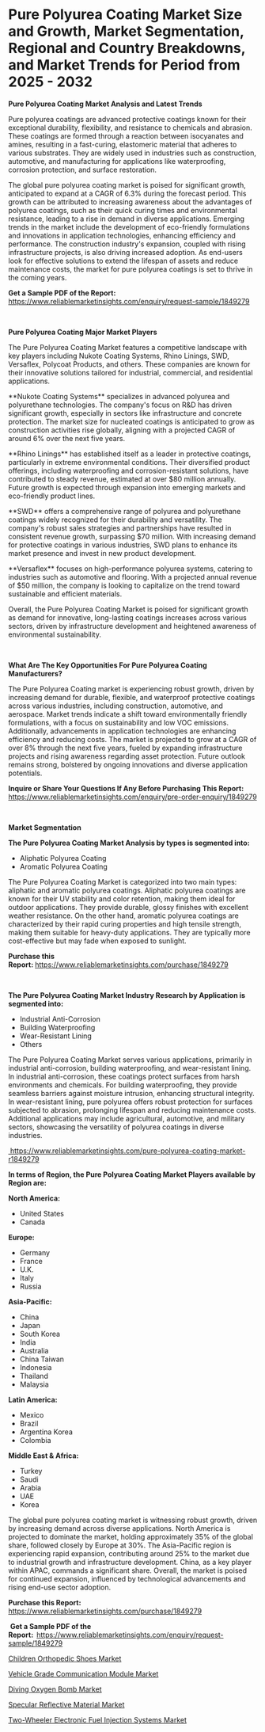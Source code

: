 <p><h1>Pure Polyurea Coating Market Size and Growth, Market Segmentation, Regional and Country Breakdowns, and Market Trends for Period from 2025 -  2032</h1></p><p><strong>Pure Polyurea Coating Market Analysis and Latest Trends</strong></p>
<p><p>Pure polyurea coatings are advanced protective coatings known for their exceptional durability, flexibility, and resistance to chemicals and abrasion. These coatings are formed through a reaction between isocyanates and amines, resulting in a fast-curing, elastomeric material that adheres to various substrates. They are widely used in industries such as construction, automotive, and manufacturing for applications like waterproofing, corrosion protection, and surface restoration.</p><p>The global pure polyurea coating market is poised for significant growth, anticipated to expand at a CAGR of 6.3% during the forecast period. This growth can be attributed to increasing awareness about the advantages of polyurea coatings, such as their quick curing times and environmental resistance, leading to a rise in demand in diverse applications. Emerging trends in the market include the development of eco-friendly formulations and innovations in application technologies, enhancing efficiency and performance. The construction industry's expansion, coupled with rising infrastructure projects, is also driving increased adoption. As end-users look for effective solutions to extend the lifespan of assets and reduce maintenance costs, the market for pure polyurea coatings is set to thrive in the coming years.</p></p>
<p><strong>Get a Sample PDF of the Report:&nbsp;</strong> <a href="https://www.reliablemarketinsights.com/enquiry/request-sample/1849279?utm_campaign=1994&utm_medium=2&utm_source=Github&utm_content=ia&utm_term=30012025&utm_id=pure-polyurea-coating">https://www.reliablemarketinsights.com/enquiry/request-sample/1849279</a></p>
<p>&nbsp;</p>
<p><strong>Pure Polyurea Coating Major Market Players</strong></p>
<p><p>The Pure Polyurea Coating Market features a competitive landscape with key players including Nukote Coating Systems, Rhino Linings, SWD, Versaflex, Polycoat Products, and others. These companies are known for their innovative solutions tailored for industrial, commercial, and residential applications.</p><p>**Nukote Coating Systems** specializes in advanced polyurea and polyurethane technologies. The company's focus on R&D has driven significant growth, especially in sectors like infrastructure and concrete protection. The market size for nucleated coatings is anticipated to grow as construction activities rise globally, aligning with a projected CAGR of around 6% over the next five years.</p><p>**Rhino Linings** has established itself as a leader in protective coatings, particularly in extreme environmental conditions. Their diversified product offerings, including waterproofing and corrosion-resistant solutions, have contributed to steady revenue, estimated at over $80 million annually. Future growth is expected through expansion into emerging markets and eco-friendly product lines.</p><p>**SWD** offers a comprehensive range of polyurea and polyurethane coatings widely recognized for their durability and versatility. The company's robust sales strategies and partnerships have resulted in consistent revenue growth, surpassing $70 million. With increasing demand for protective coatings in various industries, SWD plans to enhance its market presence and invest in new product development.</p><p>**Versaflex** focuses on high-performance polyurea systems, catering to industries such as automotive and flooring. With a projected annual revenue of $50 million, the company is looking to capitalize on the trend toward sustainable and efficient materials.</p><p>Overall, the Pure Polyurea Coating Market is poised for significant growth as demand for innovative, long-lasting coatings increases across various sectors, driven by infrastructure development and heightened awareness of environmental sustainability.</p></p>
<p>&nbsp;</p>
<p><strong>What Are The Key Opportunities For Pure Polyurea Coating Manufacturers?</strong></p>
<p><p>The Pure Polyurea Coating market is experiencing robust growth, driven by increasing demand for durable, flexible, and waterproof protective coatings across various industries, including construction, automotive, and aerospace. Market trends indicate a shift toward environmentally friendly formulations, with a focus on sustainability and low VOC emissions. Additionally, advancements in application technologies are enhancing efficiency and reducing costs. The market is projected to grow at a CAGR of over 8% through the next five years, fueled by expanding infrastructure projects and rising awareness regarding asset protection. Future outlook remains strong, bolstered by ongoing innovations and diverse application potentials.</p></p>
<p><strong>Inquire or Share Your Questions If Any Before Purchasing This Report:</strong> <a href="https://www.reliablemarketinsights.com/enquiry/pre-order-enquiry/1849279?utm_campaign=1994&utm_medium=2&utm_source=Github&utm_content=ia&utm_term=30012025&utm_id=pure-polyurea-coating">https://www.reliablemarketinsights.com/enquiry/pre-order-enquiry/1849279</a></p>
<p>&nbsp;</p>
<p><strong>Market Segmentation</strong></p>
<p><strong>The Pure Polyurea Coating Market Analysis by types is segmented into:</strong></p>
<p><ul><li>Aliphatic Polyurea Coating</li><li>Aromatic Polyurea Coating</li></ul></p>
<p><p>The Pure Polyurea Coating Market is categorized into two main types: aliphatic and aromatic polyurea coatings. Aliphatic polyurea coatings are known for their UV stability and color retention, making them ideal for outdoor applications. They provide durable, glossy finishes with excellent weather resistance. On the other hand, aromatic polyurea coatings are characterized by their rapid curing properties and high tensile strength, making them suitable for heavy-duty applications. They are typically more cost-effective but may fade when exposed to sunlight.</p></p>
<p><strong>Purchase this Report:&nbsp;</strong><a href="https://www.reliablemarketinsights.com/purchase/1849279?utm_campaign=1994&utm_medium=2&utm_source=Github&utm_content=ia&utm_term=30012025&utm_id=pure-polyurea-coating">https://www.reliablemarketinsights.com/purchase/1849279</a></p>
<p>&nbsp;</p>
<p><strong>The Pure Polyurea Coating Market Industry Research by Application is segmented into:</strong></p>
<p><ul><li>Industrial Anti-Corrosion</li><li>Building Waterproofing</li><li>Wear-Resistant Lining</li><li>Others</li></ul></p>
<p><p>The Pure Polyurea Coating Market serves various applications, primarily in industrial anti-corrosion, building waterproofing, and wear-resistant lining. In industrial anti-corrosion, these coatings protect surfaces from harsh environments and chemicals. For building waterproofing, they provide seamless barriers against moisture intrusion, enhancing structural integrity. In wear-resistant lining, pure polyurea offers robust protection for surfaces subjected to abrasion, prolonging lifespan and reducing maintenance costs. Additional applications may include agricultural, automotive, and military sectors, showcasing the versatility of polyurea coatings in diverse industries.</p></p>
<p><a href="https://www.reliablemarketinsights.com/pure-polyurea-coating-market-r1849279?utm_campaign=1994&utm_medium=2&utm_source=Github&utm_content=ia&utm_term=30012025&utm_id=pure-polyurea-coating">&nbsp;https://www.reliablemarketinsights.com/pure-polyurea-coating-market-r1849279</a></p>
<p><strong>In terms of Region, the Pure Polyurea Coating Market Players available by Region are:</strong></p>
<p>
    <p> <strong> North America: </strong>
        <ul>
            <li>United States</li>
            <li>Canada</li>
        </ul>
        </p> 
    <p> <strong> Europe: </strong>
        <ul>
            <li>Germany</li>
            <li>France</li>
            <li>U.K.</li>
            <li>Italy</li>
            <li>Russia</li>
        </ul>
        </p> 
    <p> <strong> Asia-Pacific: </strong>
        <ul>
            <li>China</li>
            <li>Japan</li>
            <li>South Korea</li>
            <li>India</li>
            <li>Australia</li>
            <li>China Taiwan</li>
            <li>Indonesia</li>
            <li>Thailand</li>
            <li>Malaysia</li>
        </ul>
        </p> 
    <p> <strong> Latin America: </strong>
        <ul>
            <li>Mexico</li>
            <li>Brazil</li>
            <li>Argentina Korea</li>
            <li>Colombia</li>
        </ul>
        </p> 
    <p> <strong> Middle East & Africa: </strong>
        <ul>
            <li>Turkey</li>
            <li>Saudi</li>
            <li>Arabia</li>
            <li>UAE</li>
            <li>Korea</li>
        </ul>
    </p>
    </p>
<p><p>The global pure polyurea coating market is witnessing robust growth, driven by increasing demand across diverse applications. North America is projected to dominate the market, holding approximately 35% of the global share, followed closely by Europe at 30%. The Asia-Pacific region is experiencing rapid expansion, contributing around 25% to the market due to industrial growth and infrastructure development. China, as a key player within APAC, commands a significant share. Overall, the market is poised for continued expansion, influenced by technological advancements and rising end-use sector adoption.</p></p>
<p><strong>Purchase this Report: </strong><a href="https://www.reliablemarketinsights.com/purchase/1849279?utm_campaign=1994&utm_medium=2&utm_source=Github&utm_content=ia&utm_term=30012025&utm_id=pure-polyurea-coating">https://www.reliablemarketinsights.com/purchase/1849279</a></p>
<p>&nbsp;<strong>Get a Sample PDF of the Report:&nbsp;&nbsp;</strong><a href="https://www.reliablemarketinsights.com/enquiry/request-sample/1849279?utm_campaign=1994&utm_medium=2&utm_source=Github&utm_content=ia&utm_term=30012025&utm_id=pure-polyurea-coating">https://www.reliablemarketinsights.com/enquiry/request-sample/1849279</a></p>
<p><strong></strong></p>
<p><p><a href="https://www.linkedin.com/pulse/children-orthopedic-shoes-market-size-expanding-cagr-103-4lgif?utm_campaign=1994&utm_medium=2&utm_source=Github&utm_content=ia&utm_term=30012025&utm_id=pure-polyurea-coating">Children Orthopedic Shoes Market</a></p><p><a href="https://github.com/ChiragRp1/Market-Research-Report-List-7/blob/main/vehicle-grade-communication-module-market.md?utm_campaign=1994&utm_medium=2&utm_source=Github&utm_content=ia&utm_term=30012025&utm_id=pure-polyurea-coating">Vehicle Grade Communication Module Market</a></p><p><a href="https://www.linkedin.com/pulse/qualitative-quantitative-insights-diving-oxygen-bomb-market-ot8tf?utm_campaign=1994&utm_medium=2&utm_source=Github&utm_content=ia&utm_term=30012025&utm_id=pure-polyurea-coating">Diving Oxygen Bomb Market</a></p><p><a href="https://www.linkedin.com/pulse/navigating-specular-reflective-material-market-size-using-127-arfrf?utm_campaign=1994&utm_medium=2&utm_source=Github&utm_content=ia&utm_term=30012025&utm_id=pure-polyurea-coating">Specular Reflective Material Market</a></p><p><a href="https://github.com/amoakuolaopa/Market-Research-Report-List-1/blob/main/two-wheeler-electronic-fuel-injection-systems-market.md?utm_campaign=1994&utm_medium=2&utm_source=Github&utm_content=ia&utm_term=30012025&utm_id=pure-polyurea-coating">Two-Wheeler Electronic Fuel Injection Systems Market</a></p></p>